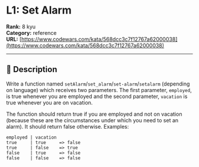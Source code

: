 # L1: Set Alarm

**Rank:** 8 kyu  
**Category:** reference  
**URL:** [https://www.codewars.com/kata/568dcc3c7f12767a62000038](https://www.codewars.com/kata/568dcc3c7f12767a62000038)

---

## 📝 Description

Write a function named `setAlarm`/`set_alarm`/`set-alarm`/`setalarm` (depending on language) which receives two parameters. The first parameter, `employed`, is true whenever you are employed and the second parameter, `vacation` is true whenever you are on vacation.


The function should return true if you are employed and not on vacation (because these are the circumstances under which you need to set an alarm). It should return false otherwise. Examples:

```
employed | vacation 
true     | true     => false
true     | false    => true
false    | true     => false
false    | false    => false
```
